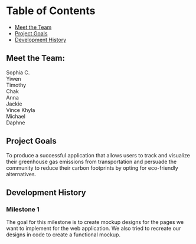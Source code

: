 # Table of Contents
* [Meet the Team](#meet-the-team)
* [Project Goals](#project-goals)
* [Development History](#development-history)

## Meet the Team:
Sophia C. <br />
Yiwen <br />
Timothy <br />
Chak <br />
Anna <br />
Jackie <br />
Vince Khyla <br />
Michael <br />
Daphne <br />

## Project Goals
To produce a successful application that allows users to track and visualize their greenhouse gas emissions from transportation and persuade the community to reduce 
their carbon footprints by opting for eco-friendly alternatives. 

## Development History
### Milestone 1
The goal for this milestone is to create mockup designs for the pages we want to implement for the web application. We also tried to recreate our designs in code to create a functional mockup.
